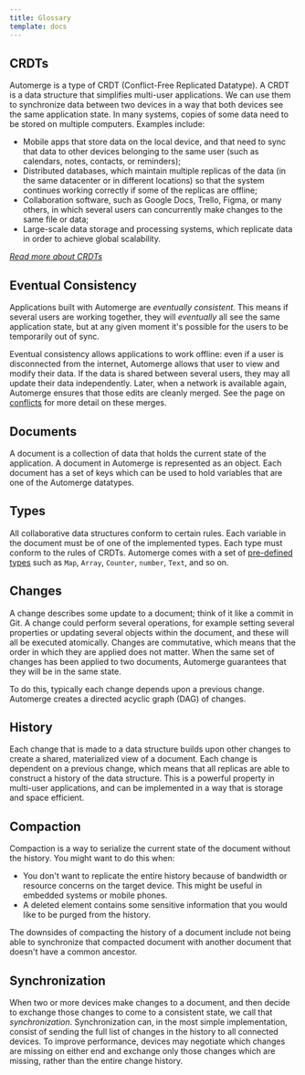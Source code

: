 ```yaml
---
title: Glossary
template: docs
---
```


## CRDTs

Automerge is a type of CRDT (Conflict-Free Replicated Datatype). A CRDT is a data structure that simplifies multi-user applications. We can use them to synchronize data between two devices in a way that both devices see the same application state. In many systems, copies of some data need to be stored on multiple computers. Examples include:

- Mobile apps that store data on the local device, and that need to sync that data to other devices belonging to the same user (such as calendars, notes, contacts, or reminders);
- Distributed databases, which maintain multiple replicas of the data (in the same datacenter or in different locations) so that the system continues working correctly if some of the replicas are offline;
- Collaboration software, such as Google Docs, Trello, Figma, or many others, in which several users can concurrently make changes to the same file or data;
- Large-scale data storage and processing systems, which replicate data in order to achieve global scalability.

_[Read more about CRDTs](https://crdt.tech/)_

## Eventual Consistency

Applications built with Automerge are _eventually consistent._ This means if several users are working together, they will _eventually_ all see the same application state, but at any given moment it's possible for the users to be temporarily out of sync.

Eventual consistency allows applications to work offline: even if a user is disconnected from the internet, Automerge allows that user to view and modify their data. If the data is shared between several users, they may all update their data independently. Later, when a network is available again, Automerge ensures that those edits are cleanly merged. See the page on [conflicts](/docs/reference/documents/conflicts/) for more detail on these merges.

## Documents

A document is a collection of data that holds the current state of the application. A document in Automerge is represented as an object. Each document has a set of keys which can be used to hold variables that are one of the Automerge datatypes.

## Types

All collaborative data structures conform to certain rules. Each variable in the document must be of one of the implemented types. Each type must conform to the rules of CRDTs. Automerge comes with a set of [pre-defined types](/docs/reference/documents/values) such as `Map`, `Array`, `Counter`, `number`, `Text`, and so on.

## Changes

A change describes some update to a document; think of it like a commit in Git. A change could perform several operations, for example setting several properties or updating several objects within the document, and these will all be executed atomically. Changes are commutative, which means that the order in which they are applied does not matter. When the same set of changes has been applied to two documents, Automerge guarantees that they will be in the same state.

To do this, typically each change depends upon a previous change. Automerge creates a directed acyclic graph (DAG) of changes.

## History

Each change that is made to a data structure builds upon other changes to create a shared, materialized view of a document. Each change is dependent on a previous change, which means that all replicas are able to construct a history of the data structure. This is a powerful property in multi-user applications, and can be implemented in a way that is storage and space efficient.

## Compaction

Compaction is a way to serialize the current state of the document without the history. You might want to do this when:

- You don't want to replicate the entire history because of bandwidth or resource concerns on the target device. This might be useful in embedded systems or mobile phones.
- A deleted element contains some sensitive information that you would like to be purged from the history.

The downsides of compacting the history of a document include not being able to synchronize that compacted document with another document that doesn't have a common ancestor.

## Synchronization

When two or more devices make changes to a document, and then decide to exchange those changes to come to a consistent state, we call that _synchronization_. Synchronization can, in the most simple implementation, consist of sending the full list of changes in the history to all connected devices. To improve performance, devices may negotiate which changes are missing on either end and exchange only those changes which are missing, rather than the entire change history.
